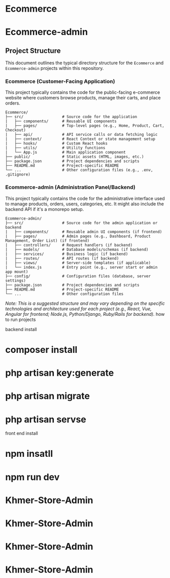 # Ecommerce
# Ecommerce-admin
## Project Structure

This document outlines the typical directory structure for the `Ecommerce` and `Ecommerce-admin` projects within this repository.

### Ecommerce (Customer-Facing Application)

This project typically contains the code for the public-facing e-commerce website where customers browse products, manage their carts, and place orders.

```
Ecommerce/
├── src/                 # Source code for the application
|   ├── components/      # Reusable UI components
|   ├── pages/           # Top-level pages (e.g., Home, Product, Cart, Checkout)
|   ├── api/             # API service calls or data fetching logic
|   ├── context/         # React Context or state management setup
|   ├── hooks/           # Custom React hooks
|   ├── utils/           # Utility functions
|   └── App.js           # Main application component
├── public/              # Static assets (HTML, images, etc.)
├── package.json         # Project dependencies and scripts
├── README.md            # Project-specific README
└── ...                  # Other configuration files (e.g., .env, .gitignore)
```

### Ecommerce-admin (Administration Panel/Backend)

This project typically contains the code for the administrative interface used to manage products, orders, users, categories, etc. It might also include the backend API if it's a monorepo setup.

```
Ecommerce-admin/
├── src/                 # Source code for the admin application or backend
|   ├── components/      # Reusable admin UI components (if frontend)
|   ├── pages/           # Admin pages (e.g., Dashboard, Product Management, Order List) (if frontend)
|   ├── controllers/     # Request handlers (if backend)
|   ├── models/          # Database models/schemas (if backend)
|   ├── services/        # Business logic (if backend)
|   ├── routes/          # API routes (if backend)
|   ├── views/           # Server-side templates (if applicable)
|   └── index.js         # Entry point (e.g., server start or admin app mount)
├── config/              # Configuration files (database, server settings)
├── package.json         # Project dependencies and scripts
├── README.md            # Project-specific README
└── ...                  # Other configuration files
```

*Note: This is a suggested structure and may vary depending on the specific technologies and architecture used for each project (e.g., React, Vue, Angular for frontend; Node.js, Python/Django, Ruby/Rails for backend).*
how to run projects

backend install
# composer install
# php artisan key:generate
# php artisan migrate
# php artisan servse

front end install
# npm insatll
# npm run dev
# Khmer-Store-Admin
# Khmer-Store-Admin
# Khmer-Store-Admin
# Khmer-Store-Admin
